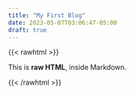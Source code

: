 ```yaml
---
title: "My First Blog"
date: 2023-05-07T03:06:47-05:00
draft: true
---
```


{{< rawhtml >}}
  <p class="speshal-fancy-custom">
    This is <strong>raw HTML</strong>, inside Markdown.
  </p>
{{< /rawhtml >}}
